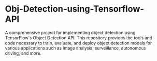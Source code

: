 # Obj-Detection-using-Tensorflow-API
A comprehensive project for implementing object detection using TensorFlow's Object Detection API. This repository provides the tools and code necessary to train, evaluate, and deploy object detection models for various applications such as image analysis, surveillance, autonomous driving, and more.
